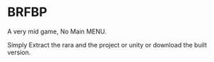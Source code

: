 # BRFBP
A very mid game, No Main MENU.


Simply Extract the rara and the project or unity or download the built version.
